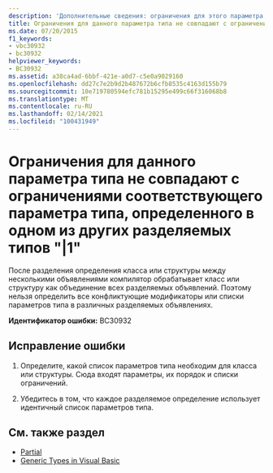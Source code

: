 ```yaml
---
description: 'Дополнительные сведения: ограничения для этого параметра типа не соответствуют ограничениям соответствующего параметра типа, определенного для одного из других частичных типов "| 1"'
title: Ограничения для данного параметра типа не совпадают с ограничениями соответствующего параметра типа, определенного в одном из других разделяемых типов "|1"
ms.date: 07/20/2015
f1_keywords:
- vbc30932
- bc30932
helpviewer_keywords:
- BC30932
ms.assetid: a38ca4ad-6bbf-421e-a0d7-c5e0a9029160
ms.openlocfilehash: dd27c7e2b9d2b487672b6cfb8535c4163d155b79
ms.sourcegitcommit: 10e719780594efc781b15295e499c66f316068b8
ms.translationtype: MT
ms.contentlocale: ru-RU
ms.lasthandoff: 02/14/2021
ms.locfileid: "100431949"
---
```

# <a name="constraints-for-this-type-parameter-do-not-match-the-constraints-on-the-corresponding-type-parameter-defined-on-one-of-the-other-partial-types-of-1"></a>Ограничения для данного параметра типа не совпадают с ограничениями соответствующего параметра типа, определенного в одном из других разделяемых типов "|1"

После разделения определения класса или структуры между несколькими объявлениями компилятор обрабатывает класс или структуру как объединение всех разделяемых объявлений. Поэтому нельзя определить все конфликтующие модификаторы или списки параметров типа в различных разделяемых объявлениях.  
  
 **Идентификатор ошибки:** BC30932  
  
## <a name="to-correct-this-error"></a>Исправление ошибки  
  
1. Определите, какой список параметров типа необходим для класса или структуры. Сюда входят параметры, их порядок и списки ограничений.  
  
2. Убедитесь в том, что каждое разделяемое определение использует идентичный список параметров типа.  
  
## <a name="see-also"></a>См. также раздел

- [Partial](../language-reference/modifiers/partial.md)
- [Generic Types in Visual Basic](../programming-guide/language-features/data-types/generic-types.md)

